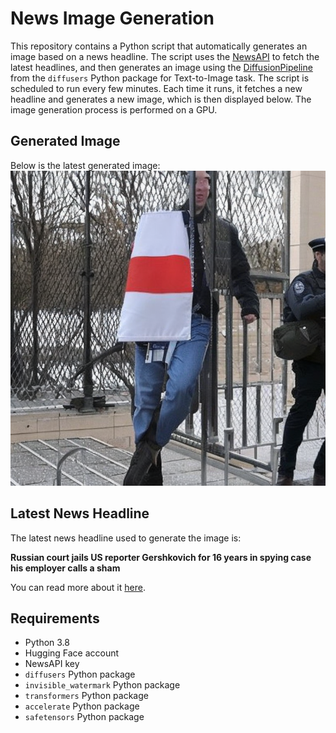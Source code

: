 # News Image Generation
This repository contains a Python script that automatically generates an image based on a news headline. The script uses the [NewsAPI](https://newsapi.org/) to fetch the latest headlines, and then generates an image using the [DiffusionPipeline](https://github.com/huggingface/diffusers) from the `diffusers` Python package for Text-to-Image task.
The script is scheduled to run every few minutes. Each time it runs, it fetches a new headline and generates a new image, which is then displayed below. The image generation process is performed on a GPU.

## Generated Image
Below is the latest generated image:
![Generated Image](image.png)

## Latest News Headline
The latest news headline used to generate the image is:

**Russian court jails US reporter Gershkovich for 16 years in spying case his employer calls a sham**

You can read more about it [here](https://news.google.com/rss/articles/CBMidmh0dHBzOi8vd3d3LnJldXRlcnMuY29tL3dvcmxkL3J1c3NpYW4tcHJvc2VjdXRvci1zZWVrcy0xOC15ZWFyLXNlbnRlbmNlLXVzLWpvdXJuYWxpc3QtZ2Vyc2hrb3ZpY2gtYWdlbmNpZXMtMjAyNC0wNy0xOS_SAQA?oc=5).

## Requirements
- Python 3.8
- Hugging Face account
- NewsAPI key
- `diffusers` Python package
- `invisible_watermark` Python package
- `transformers` Python package
- `accelerate` Python package
- `safetensors` Python package
